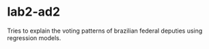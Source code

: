 # lab2-ad2
Tries to explain the voting patterns of brazilian federal deputies using regression models.
